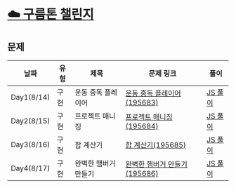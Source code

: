 # [☁️ 구름톤 챌린지](https://9oormthonchallenge.oopy.io/?utm_source=community&utm_medium=social_affiliate&utm_content=pre_apply)

## 문제

| 날짜       | 유형 | 제목                 | 문제 링크                                                                                                                                                     | 풀이                                                                         |
| ---------- | ---- | -------------------- | ------------------------------------------------------------------------------------------------------------------------------------------------------------- | ---------------------------------------------------------------------------- |
| Day1(8/14) | 구현 | 운동 중독 플레이어   | [운동 중독 플레이어(195683)](https://level.goorm.io/exam/195683/quiz/1)                                                                                       | [JS 풀이](https://github.com/Yoonkyoungme/algorithm/blob/main/goorm/sol1.js) |
| Day2(8/15) | 구현 | 프로젝트 매니징      | [프로젝트 매니징(195684)](https://level.goorm.io/exam/195684/quiz/1)                                                                                          | [JS 풀이](https://github.com/Yoonkyoungme/algorithm/blob/main/goorm/sol2.js) |
| Day3(8/16) | 구현 | 합 계산기            | [합 계산기(195685)](https://level.goorm.io/exam/195685/%ED%95%A9-%EA%B3%84%EC%82%B0%EA%B8%B0/quiz/1)                                                          | [JS 풀이](https://github.com/Yoonkyoungme/algorithm/blob/main/goorm/sol3.js) |
| Day4(8/17) | 구현 | 완벽한 햄버거 만들기 | [완벽한 햄버거 만들기(195686)](https://level.goorm.io/exam/195686/%EC%99%84%EB%B2%BD%ED%95%9C-%ED%96%84%EB%B2%84%EA%B1%B0-%EB%A7%8C%EB%93%A4%EA%B8%B0/quiz/1) | [JS 풀이](https://github.com/Yoonkyoungme/algorithm/blob/main/goorm/sol4.js) |
